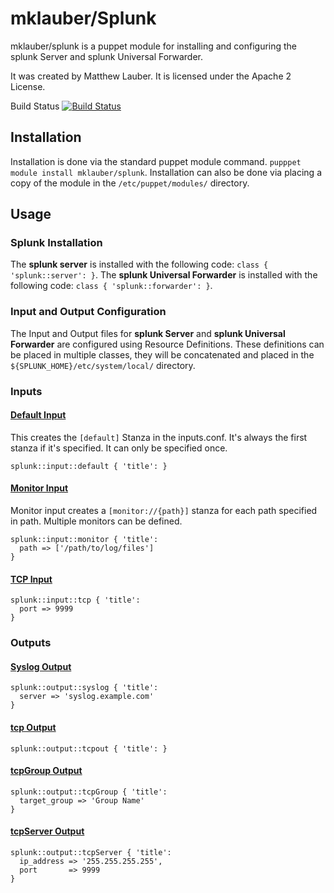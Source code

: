 # mklauber/Splunk

mklauber/splunk is a puppet module for installing and configuring the splunk Server and splunk Universal Forwarder.

It was created by Matthew Lauber.
It is licensed under the Apache 2 License.

Build Status [![Build Status](https://travis-ci.org/mklauber/puppet-splunk.png?branch=master)](https://travis-ci.org/mklauber/puppet-splunk)

## Installation

Installation is done via the standard puppet module command.  `pupppet module install mklauber/splunk`.
Installation can also be done via placing a copy of the module in the `/etc/puppet/modules/` directory.

## Usage 

### Splunk Installation
 
The **splunk server** is installed with the following code: `class { 'splunk::server': }`.
The **splunk Universal Forwarder** is installed with the following code: `class { 'splunk::forwarder': }`.  

### Input and Output Configuration

The Input and Output files for **splunk Server** and **splunk Universal Forwarder** are configured using Resource Definitions.  These definitions can be placed in multiple classes, they will be concatenated and placed in the `${SPLUNK_HOME}/etc/system/local/` directory.

### Inputs

#### [Default Input](https://github.com/mklauber/puppet-splunk/wiki/Default-Input)
This creates the `[default]` Stanza in the inputs.conf.  It's always the first stanza if it's specified.  It can only be specified once.

    splunk::input::default { 'title': }

#### [Monitor Input](https://github.com/mklauber/puppet-splunk/wiki/Monitor-Input)

Monitor input creates a `[monitor://{path}]` stanza for each path specified in path.  Multiple monitors can be defined. 

    splunk::input::monitor { 'title':
      path => ['/path/to/log/files']
    }

#### [TCP Input](https://github.com/mklauber/puppet-splunk/wiki/TCP-Input)

    splunk::input::tcp { 'title':
      port => 9999
    }

### Outputs

#### [Syslog Output](https://github.com/mklauber/puppet-splunk/wiki/Syslog-Output)

    splunk::output::syslog { 'title':
      server => 'syslog.example.com'
    }

#### [tcp Output](https://github.com/mklauber/puppet-splunk/wiki/tcp-Output)

    splunk::output::tcpout { 'title': }

#### [tcpGroup Output](https://github.com/mklauber/puppet-splunk/wiki/tcpGroup-Output)

    splunk::output::tcpGroup { 'title':
      target_group => 'Group Name'
    }

#### [tcpServer Output](https://github.com/mklauber/puppet-splunk/wiki/tcpServer-Output)

    splunk::output::tcpServer { 'title':
      ip_address => '255.255.255.255',
      port       => 9999
    }